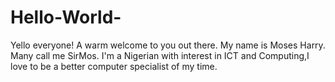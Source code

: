 # Hello-World-
Yello everyone! A warm welcome to you out there.
My name is Moses Harry. Many call me SirMos.
I'm a Nigerian with interest in ICT and Computing,I love to be a better computer specialist of my time.
